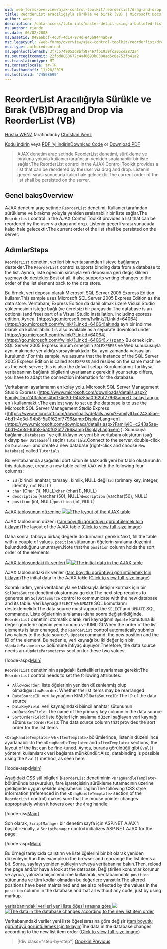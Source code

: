 ```yaml
---
uid: web-forms/overview/ajax-control-toolkit/reorderlist/drag-and-drop-via-reorderlist-vb
title: ReorderList aracılığıyla sürükle ve bırak (VB) | Microsoft Docs
author: wenz
description: /data-access/tutorials/master-detail-using-a-bulleted-list-of-master-records-with-a-details-datalist-vb
ms.author: riande
ms.date: 06/02/2008
ms.assetid: 848e6bcf-4c3f-4d14-974d-e45b9444ab79
msc.legacyurl: /web-forms/overview/ajax-control-toolkit/reorderlist/drag-and-drop-via-reorderlist-vb
msc.type: authoredcontent
ms.openlocfilehash: 3f7c5749053d8bf587467fb1939fca05ce2872a4
ms.sourcegitcommit: 22fbd8863672c4ad6693b8388ad5c8e753fb41a2
ms.translationtype: MT
ms.contentlocale: tr-TR
ms.lasthandoff: 11/28/2019
ms.locfileid: "74598699"
---
```

# <a name="drag-and-drop-via-reorderlist-vb"></a><span data-ttu-id="a345d-103">ReorderList Aracılığıyla Sürükle ve Bırak (VB)</span><span class="sxs-lookup"><span data-stu-id="a345d-103">Drag and Drop via ReorderList (VB)</span></span>

<span data-ttu-id="a345d-104">[Hristia WENZ](https://github.com/wenz) tarafından</span><span class="sxs-lookup"><span data-stu-id="a345d-104">by [Christian Wenz](https://github.com/wenz)</span></span>

<span data-ttu-id="a345d-105">[Kodu indirin](https://download.microsoft.com/download/9/3/f/93f8daea-bebd-4821-833b-95205389c7d0/ReorderList5.vb.zip) veya [PDF 'yi indirin](https://download.microsoft.com/download/2/d/c/2dc10e34-6983-41d4-9c08-f78f5387d32b/reorderlist5VB.pdf)</span><span class="sxs-lookup"><span data-stu-id="a345d-105">[Download Code](https://download.microsoft.com/download/9/3/f/93f8daea-bebd-4821-833b-95205389c7d0/ReorderList5.vb.zip) or [Download PDF](https://download.microsoft.com/download/2/d/c/2dc10e34-6983-41d4-9c08-f78f5387d32b/reorderlist5VB.pdf)</span></span>

> <span data-ttu-id="a345d-106">AJAX denetim araç setinde ReorderList denetimi, sürükleme ve bırakma yoluyla kullanıcı tarafından yeniden sıralanabilir bir liste sağlar.</span><span class="sxs-lookup"><span data-stu-id="a345d-106">The ReorderList control in the AJAX Control Toolkit provides a list that can be reordered by the user via drag and drop.</span></span> <span data-ttu-id="a345d-107">Listenin geçerli sırası sunucuda kalıcı hale gelecektir.</span><span class="sxs-lookup"><span data-stu-id="a345d-107">The current order of the list shall be persisted on the server.</span></span>

## <a name="overview"></a><span data-ttu-id="a345d-108">Genel bakış</span><span class="sxs-lookup"><span data-stu-id="a345d-108">Overview</span></span>

<span data-ttu-id="a345d-109">AJAX denetim araç setinde `ReorderList` denetimi, Kullanıcı tarafından sürükleme ve bırakma yoluyla yeniden sıralanabilir bir liste sağlar.</span><span class="sxs-lookup"><span data-stu-id="a345d-109">The `ReorderList` control in the AJAX Control Toolkit provides a list that can be reordered by the user via drag and drop.</span></span> <span data-ttu-id="a345d-110">Listenin geçerli sırası sunucuda kalıcı hale gelecektir.</span><span class="sxs-lookup"><span data-stu-id="a345d-110">The current order of the list shall be persisted on the server.</span></span>

## <a name="steps"></a><span data-ttu-id="a345d-111">Adımlar</span><span class="sxs-lookup"><span data-stu-id="a345d-111">Steps</span></span>

<span data-ttu-id="a345d-112">`ReorderList` denetim, verileri bir veritabanından listeye bağlamayı destekler.</span><span class="sxs-lookup"><span data-stu-id="a345d-112">The `ReorderList` control supports binding data from a database to the list.</span></span> <span data-ttu-id="a345d-113">Ayrıca, liste öğesinin sırasıyla veri deposuna geri değişiklikleri yazmayı de destekler.</span><span class="sxs-lookup"><span data-stu-id="a345d-113">Best of all, it also supports writing changes to the order of the list element back to the data store.</span></span>

<span data-ttu-id="a345d-114">Bu örnek, veri deposu olarak Microsoft SQL Server 2005 Express Edition kullanır.</span><span class="sxs-lookup"><span data-stu-id="a345d-114">This sample uses Microsoft SQL Server 2005 Express Edition as the data store.</span></span> <span data-ttu-id="a345d-115">Veritabanı, Express Edition da dahil olmak üzere Visual Studio yüklemesinin isteğe bağlı (ve ücretsiz) bir parçasıdır.</span><span class="sxs-lookup"><span data-stu-id="a345d-115">The database is an optional (and free) part of a Visual Studio installation, including express edition.</span></span> <span data-ttu-id="a345d-116">Ayrıca, [https://go.microsoft.com/fwlink/?LinkId=64064](https://go.microsoft.com/fwlink/?LinkId=64064)altında ayrı bir indirme olarak da kullanılabilir.</span><span class="sxs-lookup"><span data-stu-id="a345d-116">It is also available as a separate download under [https://go.microsoft.com/fwlink/?LinkId=64064](https://go.microsoft.com/fwlink/?LinkId=64064).</span></span> <span data-ttu-id="a345d-117">Bu örnek için, SQL Server 2005 Express Sürüm örneğinin `SQLEXPRESS` ve Web sunucusuyla aynı makinede yer aldığı varsayılmaktadır; Bu, aynı zamanda varsayılan kurulumdır.</span><span class="sxs-lookup"><span data-stu-id="a345d-117">For this sample, we assume that the instance of the SQL Server 2005 Express Edition is called `SQLEXPRESS` and resides on the same machine as the web server; this is also the default setup.</span></span> <span data-ttu-id="a345d-118">Kurulumlarınız farklıysa, veritabanının bağlantı bilgilerini uyarlamanız gerekir.</span><span class="sxs-lookup"><span data-stu-id="a345d-118">If your setup differs, you have to adapt the connection information for the database.</span></span>

<span data-ttu-id="a345d-119">Veritabanını ayarlamanın en kolay yolu, Microsoft SQL Server Management Studio Express ([https://www.microsoft.com/downloads/details.aspx?FamilyID=c243a5ae-4bd1-4e3d-94b8-5a0f62bf7796&amp;D isplayLang = en](https://www.microsoft.com/downloads/details.aspx?FamilyID=c243a5ae-4bd1-4e3d-94b8-5a0f62bf7796&amp;DisplayLang=en) ) kullanmaktır.</span><span class="sxs-lookup"><span data-stu-id="a345d-119">The easiest way to set up the database is to use the Microsoft SQL Server Management Studio Express ([https://www.microsoft.com/downloads/details.aspx?FamilyID=c243a5ae-4bd1-4e3d-94b8-5a0f62bf7796&amp;DisplayLang=en](https://www.microsoft.com/downloads/details.aspx?FamilyID=c243a5ae-4bd1-4e3d-94b8-5a0f62bf7796&amp;DisplayLang=en) ).</span></span> <span data-ttu-id="a345d-120">Sunucuya bağlanın, `Databases` ' ye çift tıklayın ve yeni bir veritabanı oluşturun (sağ tıklayıp `New Database`' i seçin) `Tutorials`.</span><span class="sxs-lookup"><span data-stu-id="a345d-120">Connect to the server, double-click on `Databases` and create a new database (right-click and choose `New Database`) called `Tutorials`.</span></span>

<span data-ttu-id="a345d-121">Bu veritabanında aşağıdaki dört sütun ile `AJAX` adlı yeni bir tablo oluşturun:</span><span class="sxs-lookup"><span data-stu-id="a345d-121">In this database, create a new table called `AJAX` with the following four columns:</span></span>

- <span data-ttu-id="a345d-122">`id` (birincil anahtar, tamsayı, kimlik, NULL değil)</span><span class="sxs-lookup"><span data-stu-id="a345d-122">`id` (primary key, integer, identity, not NULL)</span></span>
- <span data-ttu-id="a345d-123">`char` (Char (1), NULL)</span><span class="sxs-lookup"><span data-stu-id="a345d-123">`char` (char(1), NULL)</span></span>
- <span data-ttu-id="a345d-124">`description` (varchar (50), NULL)</span><span class="sxs-lookup"><span data-stu-id="a345d-124">`description` (varchar(50), NULL)</span></span>
- <span data-ttu-id="a345d-125">`position` (int, NULL)</span><span class="sxs-lookup"><span data-stu-id="a345d-125">`position` (int, NULL)</span></span>

<span data-ttu-id="a345d-126">[AJAX tablosunun düzenine ![](drag-and-drop-via-reorderlist-vb/_static/image2.png)](drag-and-drop-via-reorderlist-vb/_static/image1.png)</span><span class="sxs-lookup"><span data-stu-id="a345d-126">[![The layout of the AJAX table](drag-and-drop-via-reorderlist-vb/_static/image2.png)](drag-and-drop-via-reorderlist-vb/_static/image1.png)</span></span>

<span data-ttu-id="a345d-127">AJAX tablosunun düzeni ([tam boyutlu görüntüyü görüntülemek Için tıklayın](drag-and-drop-via-reorderlist-vb/_static/image3.png))</span><span class="sxs-lookup"><span data-stu-id="a345d-127">The layout of the AJAX table ([Click to view full-size image](drag-and-drop-via-reorderlist-vb/_static/image3.png))</span></span>

<span data-ttu-id="a345d-128">Daha sonra, tabloyu birkaç değerle doldurmanız gerekir.</span><span class="sxs-lookup"><span data-stu-id="a345d-128">Next, fill the table with a couple of values.</span></span> <span data-ttu-id="a345d-129">`position` sütununun öğelerin sıralama düzenini bulundurduğunu unutmayın.</span><span class="sxs-lookup"><span data-stu-id="a345d-129">Note that the `position` column holds the sort order of the elements.</span></span>

<span data-ttu-id="a345d-130">[AJAX tablosundaki ilk verileri ![](drag-and-drop-via-reorderlist-vb/_static/image5.png)](drag-and-drop-via-reorderlist-vb/_static/image4.png)</span><span class="sxs-lookup"><span data-stu-id="a345d-130">[![The initial data in the AJAX table](drag-and-drop-via-reorderlist-vb/_static/image5.png)](drag-and-drop-via-reorderlist-vb/_static/image4.png)</span></span>

<span data-ttu-id="a345d-131">AJAX tablosundaki ilk veriler ([tam boyutlu görüntüyü görüntülemek Için tıklayın](drag-and-drop-via-reorderlist-vb/_static/image6.png))</span><span class="sxs-lookup"><span data-stu-id="a345d-131">The initial data in the AJAX table ([Click to view full-size image](drag-and-drop-via-reorderlist-vb/_static/image6.png))</span></span>

<span data-ttu-id="a345d-132">Sonraki adım, yeni veritabanıyla ve tablosuyla iletişim kurmak için bir `SqlDataSource` denetimi oluşturması gerekir.</span><span class="sxs-lookup"><span data-stu-id="a345d-132">The next step requires to generate an `SqlDataSource` control to communicate with the new database and its table.</span></span> <span data-ttu-id="a345d-133">Veri kaynağı `SELECT` ve `UPDATE` SQL komutlarını desteklemelidir.</span><span class="sxs-lookup"><span data-stu-id="a345d-133">The data source must support the `SELECT` and `UPDATE` SQL commands.</span></span> <span data-ttu-id="a345d-134">Liste öğelerinin sıralaması daha sonra değiştirildiğinde, `ReorderList` denetimi otomatik olarak veri kaynağının `Update` komutuna iki değer gönderir: öğenin yeni konumu ve KIMLIĞI.</span><span class="sxs-lookup"><span data-stu-id="a345d-134">When the order of the list elements is later changed, the `ReorderList` control automatically submits two values to the data source's `Update` command: the new position and the ID of the element.</span></span> <span data-ttu-id="a345d-135">Bu nedenle, veri kaynağı bu iki değer için bir `<UpdateParameters>` bölümüne ihtiyaç duyuyor:</span><span class="sxs-lookup"><span data-stu-id="a345d-135">Therefore, the data source needs an `<UpdateParameters>` section for these two values:</span></span>

[!code-aspx[Main](drag-and-drop-via-reorderlist-vb/samples/sample1.aspx)]

<span data-ttu-id="a345d-136">`ReorderList` denetiminin aşağıdaki öznitelikleri ayarlaması gerekir:</span><span class="sxs-lookup"><span data-stu-id="a345d-136">The `ReorderList` control needs to set the following attributes:</span></span>

- <span data-ttu-id="a345d-137">`AllowReorder`: liste öğelerinin yeniden düzenlenmiş olup olmadığı</span><span class="sxs-lookup"><span data-stu-id="a345d-137">`AllowReorder`: Whether the list items may be rearranged</span></span>
- <span data-ttu-id="a345d-138">`DataSourceID`: veri kaynağının KIMLIĞI</span><span class="sxs-lookup"><span data-stu-id="a345d-138">`DataSourceID`: The ID of the data source</span></span>
- <span data-ttu-id="a345d-139">`DataKeyField`: veri kaynağındaki birincil anahtar sütununun adı</span><span class="sxs-lookup"><span data-stu-id="a345d-139">`DataKeyField`: The name of the primary key column in the data source</span></span>
- <span data-ttu-id="a345d-140">`SortOrderField`: liste öğeleri için sıralama düzeni sağlayan veri kaynağı sütunu</span><span class="sxs-lookup"><span data-stu-id="a345d-140">`SortOrderField`: The data source column that provides the sort order for the list items</span></span>

<span data-ttu-id="a345d-141">`<DragHandleTemplate>` ve `<ItemTemplate>` bölümlerinde, listenin düzeni ince ayarlanabilir.</span><span class="sxs-lookup"><span data-stu-id="a345d-141">In the `<DragHandleTemplate>` and `<ItemTemplate>` sections, the layout of the list can be fine-tuned.</span></span> <span data-ttu-id="a345d-142">Ayrıca, burada görüldüğü gibi `Eval()` yöntemi kullanılarak veri bağlama mümkündür:</span><span class="sxs-lookup"><span data-stu-id="a345d-142">Also, databinding is possible using the `Eval()` method, as seen here:</span></span>

[!code-aspx[Main](drag-and-drop-via-reorderlist-vb/samples/sample2.aspx)]

<span data-ttu-id="a345d-143">Aşağıdaki CSS stil bilgileri (`ReorderList` denetiminin `<DragHandleTemplate>` bölümünde başvurulur), fare işaretçisinin sürükleme tutamacının üzerine geldiğinde uygun şekilde değişmesini sağlar:</span><span class="sxs-lookup"><span data-stu-id="a345d-143">The following CSS style information (referenced in the `<DragHandleTemplate>` section of the `ReorderList` control) makes sure that the mouse pointer changes appropriately when it hovers over the drag handle:</span></span>

[!code-css[Main](drag-and-drop-via-reorderlist-vb/samples/sample3.css)]

<span data-ttu-id="a345d-144">Son olarak, `ScriptManager` bir denetim sayfa için ASP.NET AJAX 'ı başlatır:</span><span class="sxs-lookup"><span data-stu-id="a345d-144">Finally, a `ScriptManager` control initializes ASP.NET AJAX for the page:</span></span>

[!code-aspx[Main](drag-and-drop-via-reorderlist-vb/samples/sample4.aspx)]

<span data-ttu-id="a345d-145">Bu örneği tarayıcıda çalıştırın ve liste öğelerini bir bit olarak yeniden düzenleyin.</span><span class="sxs-lookup"><span data-stu-id="a345d-145">Run this example in the browser and rearrange the list items a bit.</span></span> <span data-ttu-id="a345d-146">Sonra, sayfayı yeniden yükleyin ve/veya veritabanına bakın.</span><span class="sxs-lookup"><span data-stu-id="a345d-146">Then, reload the page and/or have a look at the database.</span></span> <span data-ttu-id="a345d-147">Değiştirilen konumlar korunur ve ayrıca, yalnızca biçimlendirme kullanarak, veritabanındaki `position` sütununda ve tüm kodlar olmadan bu değerlere yansıtılır.</span><span class="sxs-lookup"><span data-stu-id="a345d-147">The altered positions have been maintained and are also reflected by the values in the `position` column in the database and that all without any code, just by using markup.</span></span>

<span data-ttu-id="a345d-148">[veritabanındaki verileri yeni liste öğesi sırasına göre ![](drag-and-drop-via-reorderlist-vb/_static/image8.png)](drag-and-drop-via-reorderlist-vb/_static/image7.png)</span><span class="sxs-lookup"><span data-stu-id="a345d-148">[![The data in the database changes according to the new list item order](drag-and-drop-via-reorderlist-vb/_static/image8.png)](drag-and-drop-via-reorderlist-vb/_static/image7.png)</span></span>

<span data-ttu-id="a345d-149">Veritabanındaki veriler yeni liste öğesi sırasına göre değişir ([tam boyutlu görüntüyü görüntülemek Için tıklayın](drag-and-drop-via-reorderlist-vb/_static/image9.png))</span><span class="sxs-lookup"><span data-stu-id="a345d-149">The data in the database changes according to the new list item order ([Click to view full-size image](drag-and-drop-via-reorderlist-vb/_static/image9.png))</span></span>

> [!div class="step-by-step"]
> [<span data-ttu-id="a345d-150">Öncekini</span><span class="sxs-lookup"><span data-stu-id="a345d-150">Previous</span></span>](using-postbacks-with-reorderlist-vb.md)
